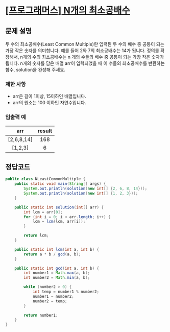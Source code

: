 # [\[프로그래머스\] N개의 최소공배수](https://programmers.co.kr/learn/courses/30/lessons/12953)

## 문제 설명

두 수의 최소공배수(Least Common Multiple)란 입력된 두 수의 배수 중 공통이 되는 가장 작은 숫자를 의미합니다. 예를 들어 2와 7의 최소공배수는 14가 됩니다. 정의를 확장해서, n개의 수의
최소공배수는 n 개의 수들의 배수 중 공통이 되는 가장 작은 숫자가 됩니다. n개의 숫자를 담은 배열 arr이 입력되었을 때 이 수들의 최소공배수를 반환하는 함수, solution을 완성해 주세요.

### 제한 사항

- arr은 길이 1이상, 15이하인 배열입니다.
- arr의 원소는 100 이하인 자연수입니다.

### 입출력 예

arr | result
:---: | :---:
[2,6,8,14] | 168
[1,2,3] | 6

## 정답코드

```java
public class NLeastCommonMultiple {
    public static void main(String[] args) {
        System.out.println(solution(new int[] {2, 6, 8, 14}));
        System.out.println(solution(new int[] {1, 2, 3}));
    }

    public static int solution(int[] arr) {
        int lcm = arr[0];
        for (int i = 0; i < arr.length; i++) {
            lcm = lcm(lcm, arr[i]);
        }

        return lcm;
    }

    public static int lcm(int a, int b) {
        return a * b / gcd(a, b);
    }

    public static int gcd(int a, int b) {
        int number1 = Math.max(a, b);
        int number2 = Math.min(a, b);

        while (number2 > 0) {
            int temp = number1 % number2;
            number1 = number2;
            number2 = temp;
        }

        return number1;
    }
}

```
